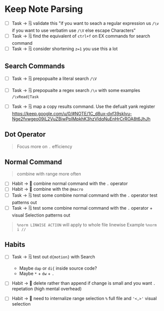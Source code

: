 # Keep Note Parsing

- [ ] Task -> 🗒️ validate this "if you want to seach a regular expression us `/\v` if you want to use verbatim use `/\V` else escape Characters"
- [ ] Task -> 🗒️ find the equivalent of `ctrl+f` on EX commands for search command
- [ ] Task -> 🗒️ consider shortening `z=1` you use this a lot

## Search Commands

- [ ] Task -> 🗒️ prepopualte a literal search `/\V`
- [ ] Task -> 🗒️ prepopualte a regex search `/\v` with some examples `/\vRead|Task`

- [ ] Task -> 🗒️ map a copy results command. Use the defualt yank register https://keep.google.com/u/0/#NOTE/1C_d8ux-dxf39sklvu-Nge2fvwgeo09iL2VuZBiwPpIMpkhK3hzVIdqNuEnHrCrROA8t6JhJh

## Dot Operator

> Focus more on `.` efficiency

## Normal Command

> combine with range more often

- [ ] Habit -> 🏃 combine normal command with the `.` operator
- [ ] Habit -> 🏃 combine with the `@macro`
- [ ] Task -> 🗒️ test some combine normal command with the `.` operator test patterns out
- [ ] Task -> 🗒️ test some combine normal command with the `.` operator + visual Selection patterns out

> `%norm LINWISE ACTION` will apply to whole file linewise
> Example `%norm i //`

## Habits

- [ ] Task -> 🗒️ test out `d{motion}` with Search
  - Maybe `dap` or `di{` inside source code?
  - Maybe `*` + `dw` + `.`

- [ ] Habit -> 🏃 delete rather than append if change is small and you want `.` repetation (high mental overhead)
- [ ] Habit -> 🏃 need to internalize range selection `%` full file and `'<,>'` visual selection
